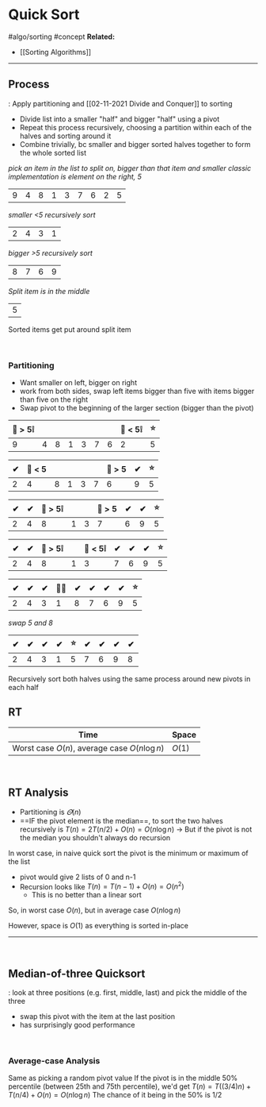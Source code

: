 # Quick Sort
#algo/sorting 
#concept
**Related:**
-  [[Sorting Algorithms]]

---

## Process
: Apply partitioning and [[02-11-2021 Divide and Conquer]] to sorting

- Divide list into a smaller "half" and bigger "half" using a pivot
- Repeat this process recursively, choosing a partition within each of the halves and sorting around it
- Combine trivially, bc smaller and bigger sorted halves together to form the whole sorted list

*pick an item in the list to split on, bigger than that item and smaller*
*classic implementation is element on the right, 5*

|     |     |     |     |     |     |     |     |     |
| --- | --- | --- | --- | --- | --- | --- | --- | --- |
| 9   | 4   | 8   | 1   | 3   | 7   | 6   | 2   | 5   |

*smaller <5*
*recursively sort*

 |     |     |     |     |
 | --- | --- | --- | --- |
 | 2   | 4   | 3   | 1    |

*bigger >5*
*recursively sort*

|     |     |     |     |
| --- | --- | --- | --- |
| 8   | 7   | 6   | 9    |

*Split item is in the middle* 

|     |
| --- |
| 5   |

Sorted items get put around split item

 <br/>

### Partitioning
- Want smaller on left, bigger on right
- work from both sides, swap left items bigger than five with items bigger than five on the right
- Swap pivot to the beginning of the larger section (bigger than the pivot)

| 🔴 > 5❕ |     |     |     |     |     |     | 🔵 < 5❕ | ⭐  |
| --------- | --- | --- | --- | --- | --- | --- | -------- | --- |
| 9         | 4   | 8   | 1   | 3   | 7   | 6   | 2        | 5   |


| ✔   | 🔴 < 5 |     |     |     |     | 🔵 > 5 | ✔   | ⭐  |
| --- | ------ | --- | --- | --- | --- | ------ | --- | --- |
| 2   | 4      | 8   | 1   | 3   | 7   | 6      | 9   | 5   |

| ✔   | ✔   | 🔴 > 5❕ |     |     | 🔵 > 5 | ✔   | ✔   | ⭐  |
| --- | --- | -------- | --- | --- | ------ | --- | --- | --- |
| 2   | 4   | 8        | 1   | 3   | 7      | 6   | 9   | 5   |


| ✔   | ✔   | 🔴 > 5❕ |     | 🔵 < 5❕ | ✔   | ✔   | ✔   | ⭐  |
| --- | --- | -------- | --- | -------- | --- | --- | --- | --- |
| 2   | 4   | 8        | 1   | 3        | 7   | 6   | 9   | 5   |

| ✔   | ✔   | ✔   | 🔴🔵 | ✔   | ✔   | ✔   | ✔   | ⭐  |
| --- | --- | --- | ---- | --- | --- | --- | --- | --- |
| 2   | 4   | 3   | 1    | 8   | 7   | 6   | 9   | 5   |

*swap 5 and 8*

| ✔   | ✔   | ✔   | ✔   | ⭐  | ✔   | ✔   | ✔   | ✔   |
| --- | --- | --- | --- | --- | --- | --- | --- | --- |
| 2   | 4   | 3   | 1   | 5   | 7   | 6   | 9   | 8   |

Recursively sort both halves using the same process around new pivots in each half

## RT

| Time                                         | Space  |
| -------------------------------------------- | ------ |
| Worst case $O(n)$, average case $O(n\log n)$ | $O(1)$ |

<br/>

## RT Analysis
- Partitioning is $\varTheta(n)$
- ==IF the pivot element is the median==, to sort the two halves recursively is $T(n) = 2T(n/2) + O(n) = O(n\log n)$
-> But if the pivot is not the median you shouldn't always do recursion

In worst case, in naive quick sort the pivot is the minimum or maximum of the list
- pivot would give 2 lists of 0 and n-1
- Recursion looks like $T(n) = T(n-1) + O(n) = O(n^2)$
	- This is no better than a linear sort

So, in worst case $O(n)$, but in average case $O(n\log n)$

However, space is $O(1)$ as everything is sorted in-place

---

<br/>

## Median-of-three Quicksort
: look at three positions (e.g. first, middle, last) and pick the middle of the three
- swap this pivot with the item at the last position
- has surprisingly good performance

 <br/>

### Average-case Analysis
Same as picking a random pivot value
If the pivot is in the middle 50% percentile (between 25th and 75th percentile), we'd get
$T(n) = T((3/4)n) + T(n/4) + O(n) = O(n\log n)$
The chance of it being in the 50% is 1/2